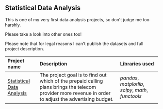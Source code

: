 ## Statistical Data Analysis

This is one of my very first data analysis projects, so don't judge me too harshly. 

Please take a look into other ones too! 

Please note that for legal reasons I can't publish the datasets and full project description. 

| Project name | Description | Libraries used | 
| :---------------------- | :---------------------- | :---------------------- |
| [Statistical Data Analysis](https://github.com/vadim-fridman/portfolio-yandex-practicum/edit/master/03_Statistical_Data_Analysis__Telecom_Operator_Tariffs) | The project goal is to find out which of the prepaid calling plans brings the telecom provider more revenue in order to adjust the advertising budget.  | *pandas*, *matplotlib*, *scipy*, *math*, *functools*|
